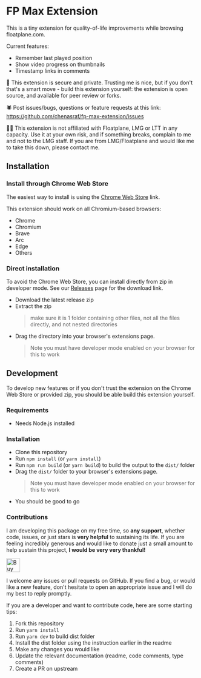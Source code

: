 # FP Max Extension

This is a tiny extension for quality-of-life improvements while browsing floatplane.com.

Current features:

- Remember last played position
- Show video progress on thumbnails
- Timestamp links in comments

🔐 This extension is secure and private. Trusting me is nice, but if you don't that's a smart move -
build this extension yourself: the extension is open source, and available for peer review or forks.

🕷 Post issues/bugs, questions or feature requests at this link:
<https://github.com/chenasraf/fp-max-extension/issues>

👨‍⚖️ This extension is not affiliated with Floatplane, LMG or LTT in any capacity. Use it at your own
risk, and if something breaks, complain to me and not to the LMG staff. If you are from
LMG/Floatplane and would like me to take this down, please contact me.

## Installation

### Install through Chrome Web Store

The easiest way to install is using the
[Chrome Web Store](https://chrome.google.com/webstore/detail/fp-max/bpneojingmonahfcbnojghpnnllngamc?hl=en&authuser=0)
link.

This extension should work on all Chromium-based browsers:

- Chrome
- Chromium
- Brave
- Arc
- Edge
- Others

### Direct installation

To avoid the Chrome Web Store, you can install directly from zip in developer mode. See our
[Releases](https://github.com/chenasraf/fp-max-extension/releases/latest) page for the download
link.

- Download the latest release zip
- Extract the zip
  > make sure it is 1 folder containing other files, not all the files directly, and not nested
  > directories
- Drag the directory into your browser's extensions page.
  > Note you must have developer mode enabled on your browser for this to work

## Development

To develop new features or if you don't trust the extension on the Chrome Web Store or provided zip,
you should be able build this extension yourself.

### Requirements

- Needs Node.js installed

### Installation

- Clone this repository
- Run `npm install` (or `yarn install`)
- Run `npm run build` (or `yarn build`) to build the output to the `dist/` folder
- Drag the `dist/` folder to your browser's extensions page.
  > Note you must have developer mode enabled on your browser for this to work
- You should be good to go

### Contributions

I am developing this package on my free time, so **any support**, whether code, issues, or just
stars is **very helpful** to sustaining its life. If you are feeling incredibly generous and would
like to donate just a small amount to help sustain this project, **I would be very very thankful!**

<a href='https://ko-fi.com/casraf' target='_blank'>
  <img height='36' style='border:0px;height:36px;'
    src='https://cdn.ko-fi.com/cdn/kofi1.png?v=3'
    alt='Buy Me a Coffee at ko-fi.com' />
</a>

I welcome any issues or pull requests on GitHub. If you find a bug, or would like a new feature,
don't hesitate to open an appropriate issue and I will do my best to reply promptly.

If you are a developer and want to contribute code, here are some starting tips:

1. Fork this repository
2. Run `yarn install`
3. Run `yarn dev` to build dist folder
4. Install the dist folder using the instruction earlier in the readme
5. Make any changes you would like
6. Update the relevant documentation (readme, code comments, type comments)
7. Create a PR on upstream
